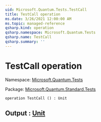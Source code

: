 ```yaml
---
uid: Microsoft.Quantum.Tests.TestCall
title: TestCall operation
ms.date: 3/26/2021 12:00:00 AM
ms.topic: managed-reference
qsharp.kind: operation
qsharp.namespace: Microsoft.Quantum.Tests
qsharp.name: TestCall
qsharp.summary: ''
---
```


# TestCall operation

Namespace: [Microsoft.Quantum.Tests](xref:Microsoft.Quantum.Tests)

Package: [Microsoft.Quantum.Standard.Tests](https://nuget.org/packages/Microsoft.Quantum.Standard.Tests)




```qsharp
operation TestCall () : Unit
```


## Output : [Unit](xref:microsoft.quantum.lang-ref.unit)

